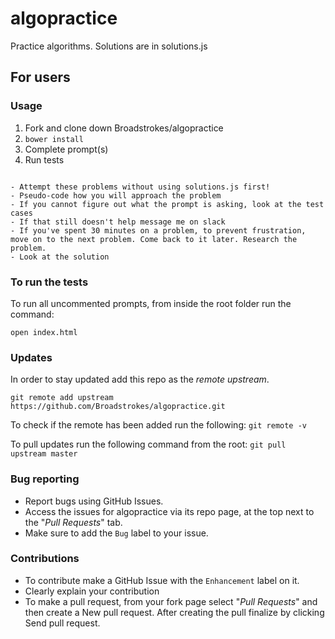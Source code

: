 # algopractice
Practice algorithms.  Solutions are in solutions.js

## For users
### Usage

1. Fork and clone down Broadstrokes/algopractice
2. `bower install`
3. Complete prompt(s)
5. Run tests

~~~

- Attempt these problems without using solutions.js first!
- Pseudo-code how you will approach the problem 
- If you cannot figure out what the prompt is asking, look at the test cases
- If that still doesn't help message me on slack
- If you've spent 30 minutes on a problem, to prevent frustration, 
move on to the next problem. Come back to it later. Research the problem.
- Look at the solution
~~~

### To run the tests
To run all uncommented prompts, from inside the root folder run the command:

`open index.html`

### Updates
In order to stay updated add this repo as the *remote upstream*. 

`git remote add upstream https://github.com/Broadstrokes/algopractice.git`

To check if the remote has been added run the following: 
`git remote -v`

To pull updates run the following command from the root: 
`git pull upstream master`

### Bug reporting
 - Report bugs using GitHub Issues. 
 - Access the issues for algopractice via its repo page, at the top next to the "*Pull Requests*" tab. 
 - Make sure to add the `Bug` label to your issue.

### Contributions

 - To contribute make a GitHub Issue with the `Enhancement` label on it. 
 - Clearly explain your contribution
 - To make a pull request, from your fork page select "*Pull Requests*" and then create a New pull request. After creating the pull finalize by clicking Send pull request.
